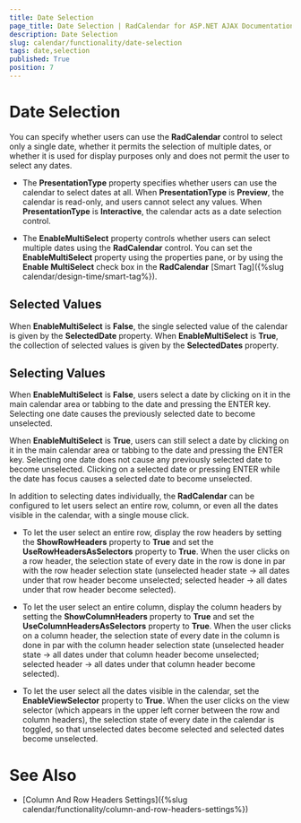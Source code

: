 ```yaml
---
title: Date Selection
page_title: Date Selection | RadCalendar for ASP.NET AJAX Documentation
description: Date Selection
slug: calendar/functionality/date-selection
tags: date,selection
published: True
position: 7
---
```


# Date Selection



You can specify whether users can use the **RadCalendar** control to select only a single date, whether it permits the selection of multiple dates, or whether it is used for display purposes only and does not permit the user to select any dates.

* The **PresentationType** property specifies whether users can use the calendar to select dates at all. When **PresentationType** is **Preview**, the calendar is read-only, and users cannot select any values. When **PresentationType** is **Interactive**, the calendar acts as a date selection control.

* The **EnableMultiSelect** property controls whether users can select multiple dates using the **RadCalendar** control. You can set the **EnableMultiSelect** property using the properties pane, or by using the **Enable MultiSelect** check box in the **RadCalendar** [Smart Tag]({%slug calendar/design-time/smart-tag%}).

## Selected Values

When **EnableMultiSelect** is **False**, the single selected value of the calendar is given by the **SelectedDate** property. When **EnableMultiSelect** is **True**, the collection of selected values is given by the **SelectedDates** property.

## Selecting Values

When **EnableMultiSelect** is **False**, users select a date by clicking on it in the main calendar area or tabbing to the date and pressing the ENTER key. Selecting one date causes the previously selected date to become unselected.

When **EnableMultiSelect** is **True**, users can still select a date by clicking on it in the main calendar area or tabbing to the date and pressing the ENTER key. Selecting one date does not cause any previously selected date to become unselected. Clicking on a selected date or pressing ENTER while the date has focus causes a selected date to become unselected.

In addition to selecting dates individually, the **RadCalendar** can be configured to let users select an entire row, column, or even all the dates visible in the calendar, with a single mouse click.

* To let the user select an entire row, display the row headers by setting the **ShowRowHeaders** property to **True** and set the **UseRowHeadersAsSelectors** property to **True**. When the user clicks on a row header, the selection state of every date in the row is done in par with the row header selection state (unselected header state -> all dates under that row header become unselected; selected header -> all dates under that row header become selected).

* To let the user select an entire column, display the column headers by setting the **ShowColumnHeaders** property to **True** and set the **UseColumnHeadersAsSelectors** property to **True**. When the user clicks on a column header, the selection state of every date in the column is done in par with the column header selection state (unselected header state -> all dates under that column header become unselected; selected header -> all dates under that column header become selected).

* To let the user select all the dates visible in the calendar, set the **EnableViewSelector** property to **True**. When the user clicks on the view selector (which appears in the upper left corner between the row and column headers), the selection state of every date in the calendar is toggled, so that unselected dates become selected and selected dates become unselected.

# See Also

 * [Column And Row Headers Settings]({%slug calendar/functionality/column-and-row-headers-settings%})
